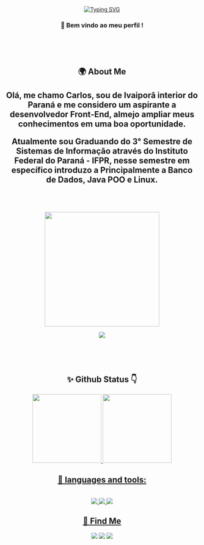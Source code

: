 <div align="center">

[![Typing SVG](https://readme-typing-svg.herokuapp.com?size=32&duration=4000&color=FF58C4&center=true&width=800&lines=Olá,+Meu+nome+é+Carlos;Aspirante+a+dev.Front+End;+Graduando+em+Sistemas+de+Informação+IFPR;A+procura+de+um+Estagio+Remoto)](https://git.io/typing-svg)
  
<h3> 🥽 Bem vindo ao meu perfil ! </h3>

<br>
<br>
<br>
<div>
<h2>🌍 About Me <h2>

<p>Olá, me chamo Carlos, sou de Ivaiporã interior do Paraná e me considero um aspirante a desenvolvedor Front-End, almejo ampliar meus conhecimentos em uma boa oportunidade.</p>

<p>Atualmente sou Graduando do 3° Semestre de Sistemas de Informação através do Instituto Federal do Paraná - IFPR, nesse semestre em específico introduzo a Principalmente a Banco de Dados, Java POO e Linux.</p>
</div>
<br>
<br>
<br>

<img height="300" src="https://user-images.githubusercontent.com/60597290/151966205-54a50cb6-2401-49bc-992c-dd926c8ecd09.svg"/>
  
![](https://komarev.com/ghpvc/?username=CarlosC4rvalho&color=blueviolet&label=Profile+Views)

<br>
<br>
<br>

<h2> ✨ Github Status 👇 </h2>
<div align="center">  
  <a href="https://github.com/CarlosC4rvalho">
  <img height="180em" src="https://github-readme-stats.vercel.app/api?username=CarlosC4rvalho&show_icons=true&theme=dracula&include_all_commits=true&count_private=true"/>
  <img height="180em" src="https://github-readme-stats.vercel.app/api/top-langs/?username=CarlosC4rvalho&layout=compact&langs_count=7&theme=dracula"/>
</div>

<h2> 💜 languages and tools: </h2>

<div style="display: inline_block"><br>
  <img src="https://img.icons8.com/color/65/000000/html-5--v1.png"/>
  <img src="https://img.icons8.com/color/65/000000/css3.png"/>
  <img src="https://img.icons8.com/fluency/65/000000/visual-studio-code-2019.png"/>
</div>

<h2>📩 Find Me</h2>

<div>
  <a href="https://instagram.com/carlos_c4rvalho" target="_blank"><img src="https://img.shields.io/badge/-Instagram-%23E4405F?style=for-the-badge&logo=instagram&logoColor=white" target="_blank"></a>
  <a href = "mailto:contatoccarvalhodasilva777@gmail.com"><img src="https://img.shields.io/badge/Gmail-D14836?style=for-the-badge&logo=gmail&logoColor=white" target="_blank"></a>
  <a href="https://www.linkedin.com/in/carloscarvalho22" target="_blank"><img src="https://img.shields.io/badge/-LinkedIn-%230077B5?style=for-the-badge&logo=linkedin&logoColor=white" target="_blank"></a> 
  
<!--
![Snake animation](https://github.com/CarlosC4rvalho/CarlosC4rvalho/blob/output/github-contribution-grid-snake.svg)
-->

<!--
<h2> Olá, Meu nome é Carlos Eduardo</h2>
<h4> Aspirante a Dev. Front End </h4>

<ul>
 <li> Olá estou em busca de um estagio remoto</li>
 <li> Granduando em Sistemas de informação - IFPR </li>
 <li> Atualmente estudando Desenvolvimento Web </li>
</ul>

<div>
  <a href="https://github.com/Carlosc4rvalho">
  <img height="180em" src="https://github-readme-stats.vercel.app/api?username=CarlosC4rvalho&show_icons=true&theme=dracula&include_all_commits=true&count_private=true"/>
  <img height="150em" src="https://github-readme-stats.vercel.app/api/top-langs/?username=CarlosC4rvalho&layout=compact&langs_count=7&theme=dracula"/>
</div>

<h4> languages and tools: </h4>

<div style="display: inline_block"><br>
  <img src="https://img.icons8.com/color/55/000000/html-5--v1.png"/>
  <img src="https://img.icons8.com/color/55/000000/css3.png"/>
  <img src="https://img.icons8.com/color/55/000000/javascript--v1.png"/>
  <img src="https://img.icons8.com/fluency/55/000000/visual-studio-code-2019.png"/>
  <img src="https://img.icons8.com/plasticine/55/000000/react.png"/>
  <img src="https://img.icons8.com/color/55/000000/typescript.png"/>        
</div>

  <h3>Find Me</h3>

<div>
  <a href="https://instagram.com/carlos_c4rvalho" target="_blank"><img src="https://img.icons8.com/color/60/000000/instagram-new--v1.png" target="_blank"></a>
  <a href="https://www.linkedin.com/in/carloscarvalho" target="_blank"><img src="https://img.icons8.com/fluency/60/000000/linkedin-circled.png" target="_blank"></a> 
  <a href = "mailto:contatoccarvalhodasilva777@gmail.com"><img src="https://img.icons8.com/color-glass/60/000000/gmail.png" target="_blank"></a>
</div>
-->
